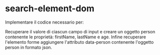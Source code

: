 # search-element-dom

Implementare il codice necessario per:

Recuperare il valore di ciascun campo di input e creare un oggetto person contenente le proprietà: firstName, lastName e age.
Infine recuperare l'elemento forme aggiungere l'attributo data-person contenente l'oggetto person in formato json.
